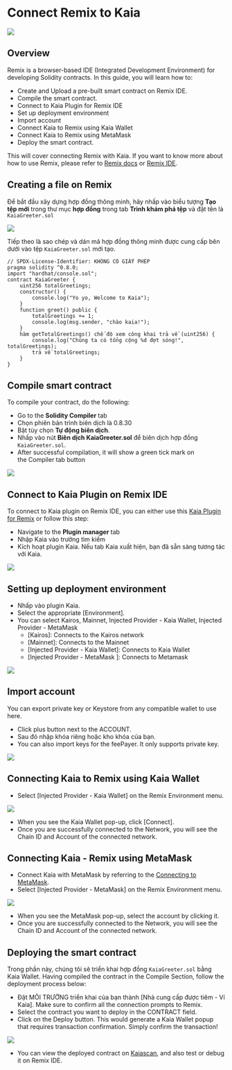 # Connect Remix to Kaia

![](/img/banners/kaia-remix.png)

## Overview <a href="#overview" id="overview"></a>

Remix is a browser-based IDE (Integrated Development Environment) for developing Solidity contracts. In this guide, you will learn how to:

- Create and Upload a pre-built smart contract on Remix IDE.
- Compile the smart contract.
- Connect to Kaia Plugin for Remix IDE
- Set up deployment environment
- Import account
- Connect Kaia to Remix using Kaia Wallet
- Connect Kaia to Remix using MetaMask
- Deploy the smart contract.

This will cover connecting Remix with Kaia. If you want to know more about how to use Remix, please refer to [Remix docs](https://remix-ide.readthedocs.io/en/latest/) or [Remix IDE](https://remix.ethereum.org/).

## Creating a file on Remix <a href="#creating-a-file-on-remix" id="creating-a-file-on-remix"></a>

Để bắt đầu xây dựng hợp đồng thông minh, hãy nhấp vào biểu tượng **Tạo tệp mới** trong thư mục **hợp đồng** trong tab **Trình khám phá tệp** và đặt tên là `KaiaGreeter.sol`

![](/img/build/smart-contracts/kg-remix-file.png)

Tiếp theo là sao chép và dán mã hợp đồng thông minh được cung cấp bên dưới vào tệp `KaiaGreeter.sol` mới tạo.

```solidity
// SPDX-License-Identifier: KHÔNG CÓ GIẤY PHÉP
pragma solidity ^0.8.0;
import "hardhat/console.sol";
contract KaiaGreeter {
    uint256 totalGreetings;
    constructor() {
        console.log("Yo yo, Welcome to Kaia");
    }
    function greet() public {
        totalGreetings += 1;
        console.log(msg.sender, "chào kaia!");
    }
    hàm getTotalGreetings() chế độ xem công khai trả về (uint256) {
        console.log("Chúng ta có tổng cộng %d đợt sóng!", totalGreetings);
        trả về totalGreetings;
    }
}
```

## Compile smart contract <a href="#compile-smart-contract" id="compile-smart-contract"></a>

To compile your contract, do the following:

- Go to the **Solidity Compiler** tab
- Chọn phiên bản trình biên dịch là 0.8.30
- Bật tùy chọn **Tự động biên dịch**.
- Nhấp vào nút **Biên dịch KaiaGreeter.sol** để biên dịch hợp đồng `KaiaGreeter.sol`.
- After successful compilation, it will show a green tick mark on the Compiler tab button

![](/img/build/smart-contracts/kg-remix-compile.png)

## Connect to Kaia Plugin on Remix IDE <a href="#connect-to-kaia-plugin" id="connect-to-kaia-plugin"></a>

To connect to Kaia plugin on Remix IDE, you can either use this [Kaia Plugin for Remix](https://ide.kaia.io/) or follow this step:

- Navigate to the **Plugin manager** tab
- Nhập Kaia vào trường tìm kiếm
- Kích hoạt plugin Kaia. Nếu tab Kaia xuất hiện, bạn đã sẵn sàng tương tác với Kaia.

![](/img/build/smart-contracts/kg-plugin-manager.png)

## Setting up deployment environment  <a href="#setting-up-deployment-env" id="setting-up-deployment-env"></a>

- Nhấp vào plugin Kaia.
- Select the appropriate [Environment].
- You can select Kairos, Mainnet, Injected Provider - Kaia Wallet, Injected Provider - MetaMask
  - [Kairos]: Connects to the Kairos network
  - [Mainnet]: Connects to the Mainnet
  - [Injected Provider - Kaia Wallet]: Connects to Kaia Wallet
  - [Injected Provider - MetaMask ]: Connects to Metamask

![](/img/build/smart-contracts/kg-remix-env.png)

## Import account <a href="#import-account" id="import-account"></a>

You can export private key or Keystore from any compatible wallet to use here.

- Click plus button next to the ACCOUNT.
- Sau đó nhập khóa riêng hoặc kho khóa của bạn.
- You can also import keys for the feePayer. It only supports private key.

![](/img/build/smart-contracts/kg-import-account.png)

## Connecting Kaia to Remix using Kaia Wallet <a href="#connect-to-kaia-using-kaia-wallet" id="connect-to-kaia-using-kaia-wallet"></a>

- Select [Injected Provider - Kaia Wallet] on the Remix Environment menu.

![](/img/build/smart-contracts/kg-ip-kw.png)

- When you see the Kaia Wallet pop-up, click [Connect].
- Once you are successfully connected to the Network, you will see the Chain ID and Account of the connected network.

## Connecting Kaia - Remix using MetaMask <a href="#connect-to-kaia-using-metamask" id="connect-to-kaia-using-metamask"></a>

- Connect Kaia with MetaMask by referring to the [Connecting to MetaMask](./connecting-metamask.mdx).
- Select [Injected Provider - MetaMask] on the Remix Environment menu.

![](/img/build/smart-contracts/kg-ip-mm.png)

- When you see the MetaMask pop-up, select the account by clicking it.
- Once you are successfully connected to the Network, you will see the Chain ID and Account of the connected network.

## Deploying the smart contract <a href="#deploying-contract" id="deploying-contract"></a>

Trong phần này, chúng tôi sẽ triển khai hợp đồng `KaiaGreeter.sol` bằng Kaia Wallet. Having compiled the contract in the Compile Section, follow the deployment process below:

- Đặt MÔI TRƯỜNG triển khai của bạn thành [Nhà cung cấp được tiêm - Ví Kaia]. Make sure to confirm all the connection prompts to Remix.
- Select the contract you want to deploy in the CONTRACT field.
- Click on the Deploy button. This would generate a Kaia Wallet popup that requires transaction confirmation. Simply confirm the transaction!

![](/img/build/smart-contracts/kg-deployed.png)

- You can view the deployed contract on [Kaiascan](https://kairos.kaiascan.io/), and also test or debug it on Remix IDE.
